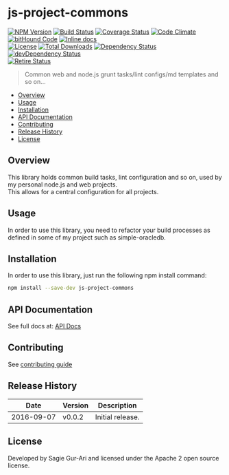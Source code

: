 # js-project-commons

[![NPM Version](http://img.shields.io/npm/v/js-project-commons.svg?style=flat)](https://www.npmjs.org/package/js-project-commons) [![Build Status](https://travis-ci.org/sagiegurari/js-project-commons.svg)](http://travis-ci.org/sagiegurari/js-project-commons) [![Coverage Status](https://coveralls.io/repos/sagiegurari/js-project-commons/badge.svg)](https://coveralls.io/r/sagiegurari/js-project-commons) [![Code Climate](https://codeclimate.com/github/sagiegurari/js-project-commons/badges/gpa.svg)](https://codeclimate.com/github/sagiegurari/js-project-commons) [![bitHound Code](https://www.bithound.io/github/sagiegurari/js-project-commons/badges/code.svg)](https://www.bithound.io/github/sagiegurari/js-project-commons) [![Inline docs](http://inch-ci.org/github/sagiegurari/js-project-commons.svg?branch=master)](http://inch-ci.org/github/sagiegurari/js-project-commons)<br>
[![License](https://img.shields.io/npm/l/js-project-commons.svg?style=flat)](https://github.com/sagiegurari/js-project-commons/blob/master/LICENSE) [![Total Downloads](https://img.shields.io/npm/dt/js-project-commons.svg?style=flat)](https://www.npmjs.org/package/js-project-commons) [![Dependency Status](https://david-dm.org/sagiegurari/js-project-commons.svg)](https://david-dm.org/sagiegurari/js-project-commons) [![devDependency Status](https://david-dm.org/sagiegurari/js-project-commons/dev-status.svg)](https://david-dm.org/sagiegurari/js-project-commons?type=dev)<br>
[![Retire Status](http://retire.insecurity.today/api/image?uri=https://raw.githubusercontent.com/sagiegurari/js-project-commons/master/package.json)](http://retire.insecurity.today/api/image?uri=https://raw.githubusercontent.com/sagiegurari/js-project-commons/master/package.json)

> Common web and node.js grunt tasks/lint configs/md templates and so on...

* [Overview](#overview)
* [Usage](#usage)
* [Installation](#installation)
* [API Documentation](docs/api.md)
* [Contributing](.github/CONTRIBUTING.md)
* [Release History](#history)
* [License](#license)

<a name="overview"></a>
## Overview
This library holds common build tasks, lint configuration and so on, used by my personal node.js and web projects.<br>
This allows for a central configuration for all projects.

<a name="usage"></a>
## Usage
In order to use this library, you need to refactor your build processes as defined in some of my project such as simple-oracledb.

<a name="installation"></a>
## Installation
In order to use this library, just run the following npm install command:

```sh
npm install --save-dev js-project-commons
```

## API Documentation
See full docs at: [API Docs](docs/api.md)

## Contributing
See [contributing guide](.github/CONTRIBUTING.md)

<a name="history"></a>
## Release History

| Date        | Version | Description |
| ----------- | ------- | ----------- |
| 2016-09-07  | v0.0.2  | Initial release. |

<a name="license"></a>
## License
Developed by Sagie Gur-Ari and licensed under the Apache 2 open source license.
